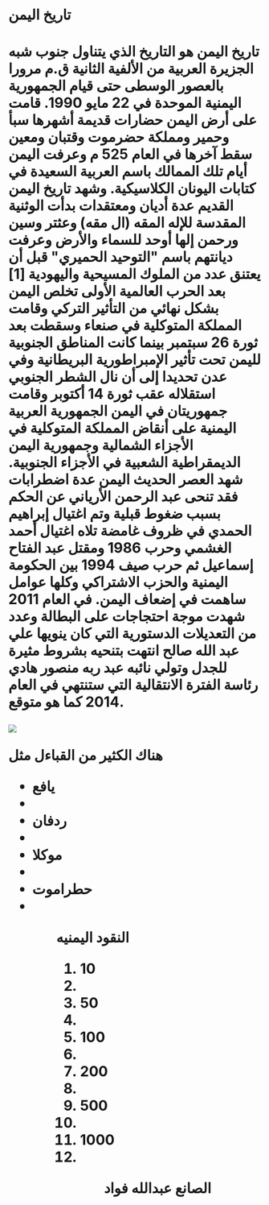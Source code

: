 <head>
<script data-ad-client="ca-pub-8920543175457486" async src="https://pagead2.googlesyndication.com/pagead/js/adsbygoogle.js"></script>
</head>
<h1>تاريخ اليمن<h1/>

<main>

<p>
تاريخ اليمن هو التاريخ الذي يتناول جنوب شبه الجزيرة
 العربية من الألفية الثانية ق.م مرورا بالعصور الوسطى حتى قيام الجمهورية اليمنية الموحدة في 22 مايو
  1990. قامت على أرض اليمن حضارات قديمة أشهرها سبأ وحمير ومملكة حضرموت وقتبان ومعين سقط آخرها في العام 525 م وعرفت اليمن أيام تلك الممالك باسم العربية السعيدة
  في كتابات اليونان الكلاسيكية. وشهد تاريخ اليمن القديم عدة أديان ومعتقدات بدأت الوثنية المقدسة للإله المقه (ال مقه) وعثتر وسين
  ورحمن إلها أوحد للسماء والأرض وعرفت ديانتهم باسم "التوحيد الحميري" قبل أن يعتنق عدد من الملوك المسيحية واليهودية [1]
بعد الحرب العالمية الأولى تخلص اليمن بشكل نهائي من التأثير 
التركي وقامت المملكة المتوكلية في صنعاء
 وسقطت بعد ثورة 26 سبتمبر بينما كانت المناطق الجنوبية لليمن تحت تأثير الإمبراطورية البريطانية وفي عدن تحديدا إلى أن نال الشطر الجنوبي استقلاله عقب ثورة 14 أكتوبر
وقامت جمهوريتان في 
اليمن الجمهورية العربية اليمنية على أنقاض المملكة المتوكلية في الأجزاء الشمالية وجمهورية اليمن الديمقراطية الشعبية في الأجزاء الجنوبية. شهد العصر الحديث اليمن عدة 
اضطرابات فقد تنحى عبد الرحمن الأرياني عن الحكم بسبب ضغوط قبلية
 وتم اغتيال إبراهيم الحمدي في ظروف غامضة تلاه 
 اغتيال أحمد الغشمي وحرب 1986 ومقتل عبد الفتاح إسماعيل ثم حرب صيف 1994 بين الحكومة اليمنية والحزب الاشتراكي وكلها عوامل ساهمت في إضعاف اليمن. في
 العام 2011 شهدت موجة احتجاجات على البطالة وعدد من التعديلات الدستورية التي كان ينويها علي عبد الله صالح انتهت بتنحيه بشروط مثيرة للجدل وتولي نائبه عبد
 ربه منصور هادي رئاسة الفترة الانتقالية التي ستنتهي في العام 2014 كما هو متوقع.
<p/>

<img src="C:\Users\hx665\Desktop\_images"/>

<main/>


<p> هناك الكثير من القباءل مثل <p/>
<p>
<ul>


<li>يافع<li/>
<li>ردفان<li/>
<li>موكلا<li/>
<li>حطراموت<li/>
<ul/>
   <p/>

<p>النقود اليمنيه<p/>

<ol>

<li>10<li/>

<li>50<li/>

<li>100<li/>

<li>200<li/>

<li>500<li/>

<li>1000<li/>


<ol/>








<p> الصانع عبدالله فواد<p/>





<script data-ad-client="ca-pub-8920543175457486" async src="https://pagead2.googlesyndication.com/pagead/js/adsbygoogle.js"></script>
